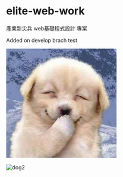 # elite-web-work

產業新尖兵 web基礎程式設計 專案

Added on develop brach test

![dog](./image/dog.jpg)

![dog2](https://i.imgur.com/HeGEEbu.jpeg)